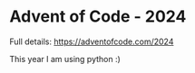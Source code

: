 # Advent of Code - 2024

Full details: https://adventofcode.com/2024

This year I am using python :)
